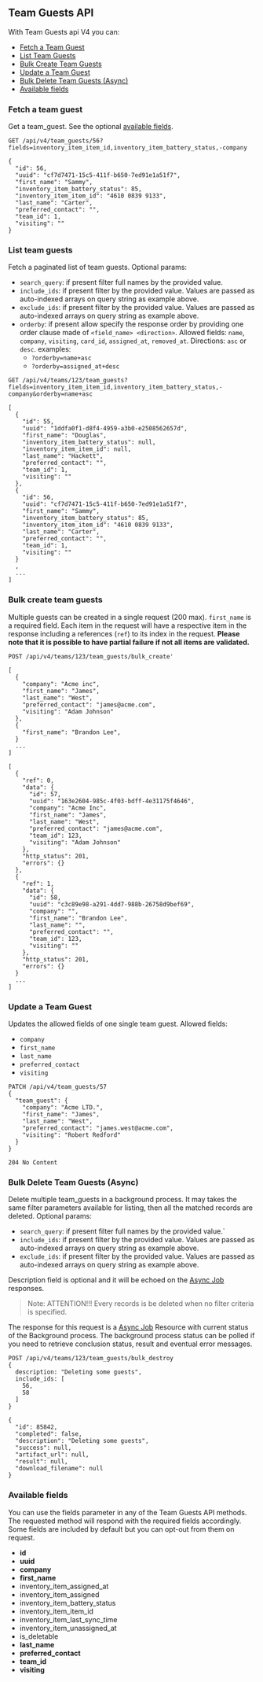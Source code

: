 ## Team Guests API
With Team Guests api V4 you can:

- [Fetch a Team Guest](#fetch-a-team-guest)
- [List Team Guests](#list-team-guests)
- [Bulk Create Team Guests](#bulk-create-team-guests)
- [Update a Team Guest](#update-a-team-guest)
- [Bulk Delete Team Guests (Async)](#bulk-delete-team-guests--async-)
- [Available fields](#available-fields)

### Fetch a team guest

Get a team_guest. See the optional [available fields](#available-fields).
```
GET /api/v4/team_guests/56?fields=inventory_item_item_id,inventory_item_battery_status,-company
```

```
{
  "id": 56,
  "uuid": "cf7d7471-15c5-411f-b650-7ed91e1a51f7",
  "first_name": "Sammy",
  "inventory_item_battery_status": 85,
  "inventory_item_item_id": "4610 0839 9133",
  "last_name": "Carter",
  "preferred_contact": "",
  "team_id": 1,
  "visiting": ""
}
```

### List team guests

Fetch a paginated list of team guests.
Optional params:
- `search_query`: if present filter full names by the provided value.
- `include_ids`: if present filter by the provided value. Values are passed as auto-indexed arrays on query string as example above.
- `exclude_ids`: if present filter by the provided value. Values are passed as auto-indexed arrays on query string as example above.
- `orderby`: if present allow specify the response order by providing one order clause
  made of `<field_name> <direction>`. Allowed fields:
  `name`, `company`, `visiting`, `card_id`, `assigned_at`, `removed_at`. Directions: `asc` or `desc`.
  examples:
    - `?orderby=name+asc`
    - `?orderby=assigned_at+desc`

```
GET /api/v4/teams/123/team_guests?fields=inventory_item_item_id,inventory_item_battery_status,-company&orderby=name+asc
```

```
[
  {
    "id": 55,
    "uuid": "1ddfa0f1-d8f4-4959-a3b0-e2508562657d",
    "first_name": "Douglas",
    "inventory_item_battery_status": null,
    "inventory_item_item_id": null,
    "last_name": "Hackett",
    "preferred_contact": "",
    "team_id": 1,
    "visiting": ""
  },
  {
    "id": 56,
    "uuid": "cf7d7471-15c5-411f-b650-7ed91e1a51f7",
    "first_name": "Sammy",
    "inventory_item_battery_status": 85,
    "inventory_item_item_id": "4610 0839 9133",
    "last_name": "Carter",
    "preferred_contact": "",
    "team_id": 1,
    "visiting": ""
  }
  ,
  ...
]
```

### Bulk create team guests
Multiple guests can be created in a single request (200 max). `first_name` is a
required field. Each item in the request will have a respective item in the
response including a references (`ref`) to its index in the request.
**Please note that it is possible to have partial failure if not all items are validated.**

```
POST /api/v4/teams/123/team_guests/bulk_create'

[
  {
    "company": "Acme inc",
    "first_name": "James",
    "last_name": "West",
    "preferred_contact": "james@acme.com",
    "visiting": "Adam Johnson"
  },
  {
    "first_name": "Brandon Lee",
  }
  ...
]
```

```
[
  {
    "ref": 0,
    "data": {
      "id": 57,
      "uuid": "163e2604-985c-4f03-bdff-4e31175f4646",
      "company": "Acme Inc",
      "first_name": "James",
      "last_name": "West",
      "preferred_contact": "james@acme.com",
      "team_id": 123,
      "visiting": "Adam Johnson"
    },
    "http_status": 201,
    "errors": {}
  },
  {
    "ref": 1,
    "data": {
      "id": 58,
      "uuid": "c3c89e98-a291-4dd7-988b-26758d9bef69",
      "company": "",
      "first_name": "Brandon Lee",
      "last_name": "",
      "preferred_contact": "",
      "team_id": 123,
      "visiting": ""
    },
    "http_status": 201,
    "errors": {}
  }
  ...
]
```

### Update a Team Guest
Updates the allowed fields of one single team guest.
Allowed fields:
  - `company`
  - `first_name`
  - `last_name`
  - `preferred_contact`
  - `visiting`

```
PATCH /api/v4/team_guests/57
{
  "team_guest": {
    "company": "Acme LTD.",
    "first_name": "James",
    "last_name": "West",
    "preferred_contact": "james.west@acme.com",
    "visiting": "Robert Redford"
  }
}
```

```
204 No Content
```

### Bulk Delete Team Guests (Async)
Delete multiple team_guests in a background process.
It may takes the same filter parameters available for listing, then all the
matched records are deleted. Optional params:
- `search_query`: if present filter full names by the provided value.`
- `include_ids`: if present filter by the provided value. Values are passed as auto-indexed arrays on query string as example above.
- `exclude_ids`: if present filter by the provided value. Values are passed as auto-indexed arrays on query string as example above.

Description field is optional and it will be echoed on the [Async Job](async_job.md) responses.

> Note: ATTENTION!!! Every records is be deleted when no filter criteria is specified.

The response for this request is a [Async Job](async_job.md) Resource with current status of the
Background process. The background process status can be polled if you need to
retrieve conclusion status, result and eventual error messages.

```
POST /api/v4/teams/123/team_guests/bulk_destroy
{
  description: "Deleting some guests",
  include_ids: [
    56,
    58
  ]
}
```

```
{
  "id": 85842,
  "completed": false,
  "description": "Deleting some guests",
  "success": null,
  "artifact_url": null,
  "result": null,
  "download_filename": null
}
```

### Available fields
You can use the fields parameter in any of the Team Guests API methods. The requested
method will respond with the required fields accordingly. Some fields are
included by default but you can opt-out from them on request.

* **id**
* **uuid**
* **company**
* **first_name**
* inventory_item_assigned_at
* inventory_item_assigned
* inventory_item_battery_status
* inventory_item_item_id
* inventory_item_last_sync_time
* inventory_item_unassigned_at
* is_deletable
* **last_name**
* **preferred_contact**
* **team_id**
* **visiting**
